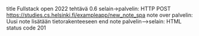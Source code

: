 title Fullstack open 2022 tehtävä 0.6
selain->palvelin: HTTP POST https://studies.cs.helsinki.fi/exampleapp/new_note_spa
note over palvelin:
Uusi note lisätään tietorakenteeseen
end note
palvelin-->selain: HTML status code 201